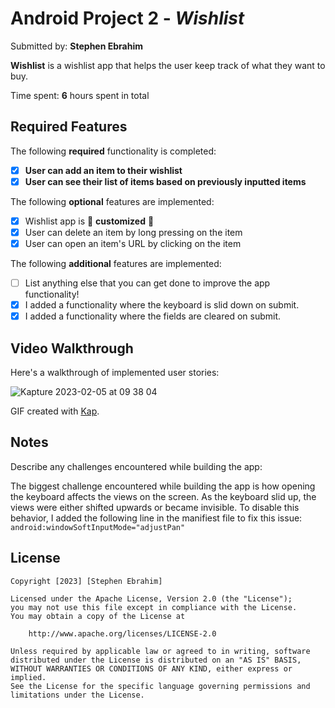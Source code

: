 # Android Project 2 - *Wishlist*

Submitted by: **Stephen Ebrahim**

**Wishlist** is a wishlist app that helps the user keep track of what they want to buy.

Time spent: **6** hours spent in total

## Required Features

The following **required** functionality is completed:

- [X] **User can add an item to their wishlist**
- [X] **User can see their list of items based on previously inputted items**

The following **optional** features are implemented:

- [X] Wishlist app is 🎨 **customized** 🎨
- [X] User can delete an item by long pressing on the item
- [X] User can open an item's URL by clicking on the item

The following **additional** features are implemented:

* [ ] List anything else that you can get done to improve the app functionality!
* [X] I added a functionality where the keyboard is slid down on submit.
* [X] I added a functionality where the fields are cleared on submit.

## Video Walkthrough

Here's a walkthrough of implemented user stories:

![Kapture 2023-02-05 at 09 38 04](https://user-images.githubusercontent.com/66531257/216825958-c88817d7-ce91-4805-b213-fb66e11775ab.gif)

GIF created with [Kap](https://getkap.co/).

## Notes

Describe any challenges encountered while building the app:

The biggest challenge encountered while building the app is how opening the keyboard affects the views on the screen. As the keyboard slid up, the views were either shifted upwards or became invisible. To disable this behavior, I added the following line in the manifiest file to fix this issue: `android:windowSoftInputMode="adjustPan"`

## License

    Copyright [2023] [Stephen Ebrahim]

    Licensed under the Apache License, Version 2.0 (the "License");
    you may not use this file except in compliance with the License.
    You may obtain a copy of the License at

        http://www.apache.org/licenses/LICENSE-2.0

    Unless required by applicable law or agreed to in writing, software
    distributed under the License is distributed on an "AS IS" BASIS,
    WITHOUT WARRANTIES OR CONDITIONS OF ANY KIND, either express or implied.
    See the License for the specific language governing permissions and
    limitations under the License.

